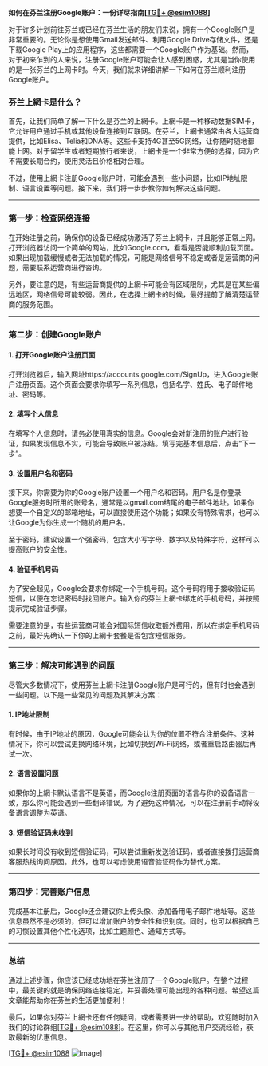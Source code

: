 **如何在芬兰注册Google账户：一份详尽指南[[TG💪+ @esim1088](https://t.me/s/esim1088)]**

对于许多计划前往芬兰或已经在芬兰生活的朋友们来说，拥有一个Google账户是非常重要的。无论你是想使用Gmail发送邮件、利用Google Drive存储文件，还是下载Google Play上的应用程序，这些都需要一个Google账户作为基础。然而，对于初来乍到的人来说，注册Google账户可能会让人感到困惑，尤其是当你使用的是一张芬兰的上网卡时。今天，我们就来详细讲解一下如何在芬兰顺利注册Google账户。

### 芬兰上網卡是什么？

首先，让我们简单了解一下什么是芬兰的上網卡。上網卡是一种移动数据SIM卡，它允许用户通过手机或其他设备连接到互联网。在芬兰，上網卡通常由各大运营商提供，比如Elisa、Telia和DNA等。这些卡支持4G甚至5G网络，让你随时随地都能上网。对于留学生或者短期旅行者来说，上網卡是一个非常方便的选择，因为它不需要长期合约，使用灵活且价格相对合理。

不过，使用上網卡注册Google账户时，可能会遇到一些小问题，比如IP地址限制、语言设置等问题。接下来，我们将一步步教你如何解决这些问题。

---

### 第一步：检查网络连接

在开始注册之前，确保你的设备已经成功激活了芬兰上網卡，并且能够正常上网。打开浏览器访问一个简单的网站，比如Google.com，看看是否能顺利加载页面。如果出现加载缓慢或者无法加载的情况，可能是网络信号不稳定或者是运营商的问题，需要联系运营商进行咨询。

另外，要注意的是，有些运营商提供的上網卡可能会有区域限制，尤其是在某些偏远地区，网络信号可能较弱。因此，在选择上網卡的时候，最好提前了解清楚运营商的服务范围。

---

### 第二步：创建Google账户

#### 1. 打开Google账户注册页面

打开浏览器后，输入网址https://accounts.google.com/SignUp，进入Google账户注册页面。这个页面会要求你填写一系列信息，包括名字、姓氏、电子邮件地址、密码等。

#### 2. 填写个人信息

在填写个人信息时，请务必使用真实的信息。Google会对新注册的账户进行验证，如果发现信息不实，可能会导致账户被冻结。填写完基本信息后，点击“下一步”。

#### 3. 设置用户名和密码

接下来，你需要为你的Google账户设置一个用户名和密码。用户名是你登录Google服务时所用的账号名，通常是以gmail.com结尾的电子邮件地址。如果你想要一个自定义的邮箱地址，可以直接使用这个功能；如果没有特殊需求，也可以让Google为你生成一个随机的用户名。

至于密码，建议设置一个强密码，包含大小写字母、数字以及特殊字符，这样可以提高账户的安全性。

#### 4. 验证手机号码

为了安全起见，Google会要求你绑定一个手机号码。这个号码将用于接收验证码短信，以便在忘记密码时找回账户。输入你的芬兰上網卡绑定的手机号码，并按照提示完成验证步骤。

需要注意的是，有些运营商可能会对国际短信收取额外费用，所以在绑定手机号码之前，最好先确认一下你的上網卡套餐是否包含短信服务。

---

### 第三步：解决可能遇到的问题

尽管大多数情况下，使用芬兰上網卡注册Google账户是可行的，但有时也会遇到一些问题。以下是一些常见的问题及其解决方案：

#### 1. IP地址限制

有时候，由于IP地址的原因，Google可能会认为你的位置不符合注册条件。这种情况下，你可以尝试更换网络环境，比如切换到Wi-Fi网络，或者重启路由器后再试一次。

#### 2. 语言设置问题

如果你的上網卡默认语言不是英语，而Google注册页面的语言与你的设备语言一致，那么你可能会遇到一些翻译错误。为了避免这种情况，可以在注册前手动将设备语言调整为英语。

#### 3. 短信验证码未收到

如果长时间没有收到短信验证码，可以尝试重新发送验证码，或者直接拨打运营商客服热线询问原因。此外，也可以考虑使用语音验证码作为替代方案。

---

### 第四步：完善账户信息

完成基本注册后，Google还会建议你上传头像、添加备用电子邮件地址等。这些信息虽然不是必须的，但可以增加账户的安全性和识别度。同时，也可以根据自己的习惯设置其他个性化选项，比如主题颜色、通知方式等。

---

### 总结

通过上述步骤，你应该已经成功地在芬兰注册了一个Google账户。在整个过程中，最关键的就是确保网络连接稳定，并妥善处理可能出现的各种问题。希望这篇文章能帮助你在芬兰的生活更加便利！

最后，如果你对芬兰上網卡还有任何疑问，或者需要进一步的帮助，欢迎随时加入我们的讨论群组[[TG💪+ @esim1088](https://t.me/s/esim1088)]。在这里，你可以与其他用户交流经验，获取最新的优惠信息。

[[TG💪+ @esim1088](https://t.me/s/esim1088) ![Image](https://i.postimg.cc/4NQfJmqS/Snipaste-2025-05-13-00-14-12.png)]